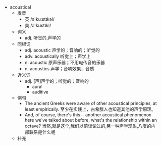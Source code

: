 - acoustical
  - 发音
    - 英 /ə'kuːstɪkəl/
    - 美 /ə'kʊstɪkl/
  - 词义
    - adj. 听觉的,声学的
  - 同根词
    - adj. acoustic 声学的；音响的；听觉的
    - adv. acoustically 听觉上；声学上
    - n. acoustic 原声乐器；不用电传音的乐器
    - n. acoustics 声学；音响效果，音质
  - 近义词
    - adj. [声]声学的；听觉的；音响的
      - aural
      - auditive
  - 例句
    - The ancient Greeks were aware of other acoustical principles, at least empirically. 至少在实践上，古希腊人也知道其他的声学原理。
    - And, of course, there's this-- another acoustical phenomenon here we've talked about before, what's the relationship within an octave? 当然,就是这个,我们以前谈论过的,另一种声学现象,八度的内部联系是什么呢
  - 补充